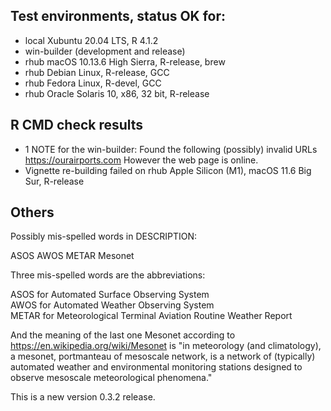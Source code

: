 ## Test environments, status OK for:
* local Xubuntu 20.04 LTS, R 4.1.2
* win-builder (development and release)
* rhub macOS 10.13.6 High Sierra, R-release, brew
* rhub Debian Linux, R-release, GCC 
* rhub Fedora Linux, R-devel, GCC
* rhub Oracle Solaris 10, x86, 32 bit, R-release 

## R CMD check results
* 1 NOTE for the win-builder: Found the following (possibly) invalid URLs https://ourairports.com However the web page is online.
* Vignette re-building failed on rhub Apple Silicon (M1), macOS 11.6 Big Sur, R-release

## Others

Possibly mis-spelled words in DESCRIPTION:  
  
  ASOS
  AWOS
  METAR
  Mesonet

Three mis-spelled words are the abbreviations:  

ASOS for Automated Surface Observing System  
AWOS for Automated Weather Observing System  
METAR for Meteorological Terminal Aviation Routine Weather Report  
  
And the meaning of the last one Mesonet according to
<https://en.wikipedia.org/wiki/Mesonet> is "in meteorology (and
climatology), a mesonet, portmanteau of mesoscale network, is a network
of (typically) automated weather and environmental monitoring stations
designed to observe mesoscale meteorological phenomena."  

This is a new version 0.3.2 release.



